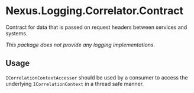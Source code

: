 # Nexus.Logging.Correlator.Contract #

Contract for data that is passed on request headers between services and systems.

_This package does not provide any logging implementations._

## Usage ##

`ICorrelationContextAccessor` should be used by a consumer to access the 
underlying `ICorrelationContext` in a thread safe manner.


